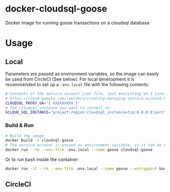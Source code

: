 # docker-cloudsql-goose
Docker image for running goose transactions on a cloudsql database

# Usage

## Local

Parameters are passed as environment variables, so the image can easily be used from CircleCI (See below). For local development it is recommended to set up a `.env.local` file with the following contents:

```bash
# Contents of the service account json file. (put everything on 1 line!)
# https://cloud.google.com/iam/docs/creating-managing-service-account-keys#iam-service-account-keys-list-gcloud
CLOUDSQL_PROXY_SA='{ XXXXXXXXX }'
# The cloudsql instance you want to connect to
GCLOUD_SQL_INSTANCE="project:region:cloudsql_instance=tcp:0.0.0.0:port"
```

### Build & Run
```bash
# Build the image
docker build -t cloudsql-goose . 
# The service account is passed as environment variable, so it can be easily be passed from CircleCI (See below)
docker run --rm --env-file .env.local --name goose cloudsql-goose
```

Or to run bash inside the container:
```bash
docker run -it --rm --env-file .env.local --name goose --entrypoint bash cloudsql-goose 
```

## CircleCI